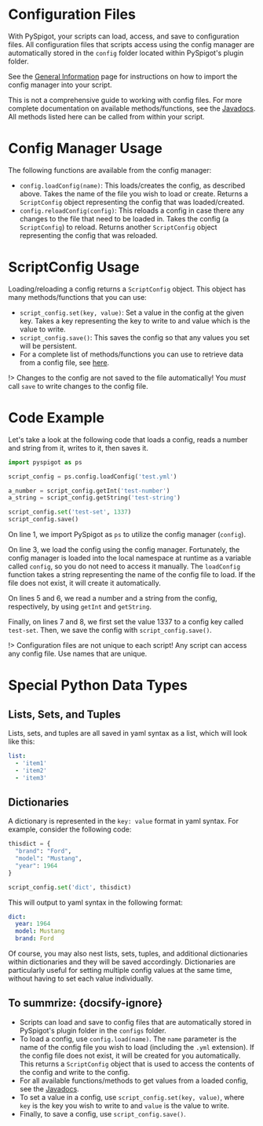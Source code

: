 # Configuration Files

With PySpigot, your scripts can load, access, and save to configuration files. All configuration files that scripts access using the config manager are automatically stored in the `config` folder located within PySpigot's plugin folder.

See the [General Information](writingscripts#pyspigot39s-managers) page for instructions on how to import the config manager into your script.

This is not a comprehensive guide to working with config files. For more complete documentation on available methods/functions, see the [Javadocs](https://hub.spigotmc.org/javadocs/spigot/org/bukkit/configuration/MemorySection.html). All methods listed here can be called from within your script.

# Config Manager Usage

The following functions are available from the config manager:

- `config.loadConfig(name)`: This loads/creates the config, as described above. Takes the name of the file you wish to load or create. Returns a `ScriptConfig` object representing the config that was loaded/created.
- `config.reloadConfig(config)`: This reloads a config in case there any changes to the file that need to be loaded in. Takes the config (a `ScriptConfig`) to reload. Returns another `ScriptConfig` object representing the config that was reloaded.

# ScriptConfig Usage

Loading/reloading a config returns a `ScriptConfig` object. This object has many methods/functions that you can use:

- `script_config.set(key, value)`: Set a value in the config at the given key. Takes a key representing the key to write to and value which is the value to write.
- `script_config.save()`: This saves the config so that any values you set will be persistent.
- For a complete list of methods/functions you can use to retrieve data from a config file, see [here](https://hub.spigotmc.org/javadocs/spigot/org/bukkit/configuration/MemorySection.html). 

!> Changes to the config are not saved to the file automatically! You *must* call `save` to write changes to the config file.

# Code Example

Let's take a look at the following code that loads a config, reads a number and string from it, writes to it, then saves it.

```python
import pyspigot as ps

script_config = ps.config.loadConfig('test.yml')

a_number = script_config.getInt('test-number')
a_string = script_config.getString('test-string')

script_config.set('test-set', 1337)
script_config.save()
```

On line 1, we import PySpigot as `ps` to utilize the config manager (`config`).

On line 3, we load the config using the config manager. Fortunately, the config manager is loaded into the local namespace at runtime as a variable called `config`, so you do not need to access it manually. The `loadConfig` function takes a string representing the name of the config file to load. If the file does not exist, it will create it automatically.

On lines 5 and 6, we read a number and a string from the config, respectively, by using `getInt` and `getString`.

Finally, on lines 7 and 8, we first set the value 1337 to a config key called `test-set`. Then, we save the config with `script_config.save()`.

!> Configuration files are not unique to each script! Any script can access any config file. Use names that are unique.

# Special Python Data Types

## Lists, Sets, and Tuples

Lists, sets, and tuples are all saved in yaml syntax as a list, which will look like this:

```yaml
list:
  - 'item1'
  - 'item2'
  - 'item3'
```

## Dictionaries

A dictionary is represented in the `key: value` format in yaml syntax. For example, consider the following code:

```python
thisdict = {
  "brand": "Ford",
  "model": "Mustang",
  "year": 1964
}

script_config.set('dict', thisdict)
```

This will output to yaml syntax in the following format:

```yaml
dict:
  year: 1964
  model: Mustang
  brand: Ford
```

Of course, you may also nest lists, sets, tuples, and additional dictionaries within dictionaries and they will be saved accordingly. Dictionaries are particularly useful for setting multiple config values at the same time, without having to set each value individually.

## To summrize: {docsify-ignore}

- Scripts can load and save to config files that are automatically stored in PySpigot\'s plugin folder in the `configs` folder.
- To load a config, use `config.load(name)`. The `name` parameter is the name of the config file you wish to load (including the `.yml` extension). If the config file does not exist, it will be created for you automatically. This returns a `ScriptConfig` object that is used to access the contents of the config and write to the config.
- For all available functions/methods to get values from a loaded config, see the [Javadocs](https://hub.spigotmc.org/javadocs/spigot/org/bukkit/configuration/MemorySection.html).
- To set a value in a config, use `script_config.set(key, value)`, where `key` is the key you wish to write to and `value` is the value to write.
- Finally, to save a config, use `script_config.save()`.
